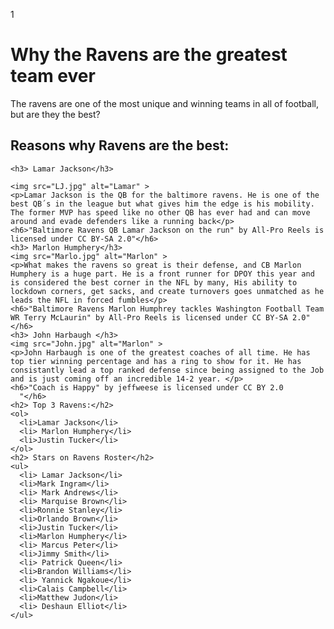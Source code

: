 1<!DOCTYPE html>
<html>
  <head>
    <link rel="stylesheet" href="style.css">
  </head>
  <body>
    <h1> Why the Ravens are the greatest team ever</h1>
    <p> The ravens are one of the most unique and winning teams in all of football, but are they the best?</p>
    <h2> Reasons why Ravens are the best:</h2>
    
    <h3> Lamar Jackson</h3>
 
    <img src="LJ.jpg" alt="Lamar" >
    <p>Lamar Jackson is the QB for the baltimore ravens. He is one of the best QB´s in the league but what gives him the edge is his mobility. The former MVP has speed like no other QB has ever had and can move around and evade defenders like a running back</p> 
    <h6>"Baltimore Ravens QB Lamar Jackson on the run" by All-Pro Reels is licensed under CC BY-SA 2.0"</h6>
    <h3> Marlon Humphery</h3>
    <img src="Marlo.jpg" alt="Marlon" >
    <p>What makes the ravens so great is their defense, and CB Marlon Humphery is a huge part. He is a front runner for DPOY this year and is considered the best corner in the NFL by many, His ability to lockdown corners, get sacks, and create turnovers goes unmatched as he leads the NFL in forced fumbles</p> 
    <h6>"Baltimore Ravens Marlon Humphrey tackles Washington Football Team WR Terry McLaurin" by All-Pro Reels is licensed under CC BY-SA 2.0"</h6>
    <h3> John Harbaugh </h3>
    <img src="John.jpg" alt="Marlon" >
    <p>John Harbaugh is one of the greatest coaches of all time. He has top tier winning percentage and has a ring to show for it. He has consistantly lead a top ranked defense since being assigned to the Job and is just coming off an incredible 14-2 year. </p> 
    <h6>"Coach is Happy" by jeffweese is licensed under CC BY 2.0
      "</h6> 
    <h2> Top 3 Ravens:</h2>
    <ol>
      <li>Lamar Jackson</li>
      <li> Marlon Humphery</li>
      <li>Justin Tucker</li>
    </ol>
    <h2> Stars on Ravens Roster</h2>
    <ul>
      <li> Lamar Jackson</li>
      <li>Mark Ingram</li>
      <li> Mark Andrews</li>
      <li> Marquise Brown</li>
      <li>Ronnie Stanley</li>
      <li>Orlando Brown</li>
      <li>Justin Tucker</li>
      <li>Marlon Humphery</li>
      <li> Marcus Peter</li>
      <li>Jimmy Smith</li>
      <li> Patrick Queen</li>
      <li>Brandon Williams</li>
      <li> Yannick Ngakoue</li>
      <li>Calais Campbell</li>
      <li>Matthew Judon</li>
      <li> Deshaun Elliot</li>
    </ul>
  </body>
</html>
